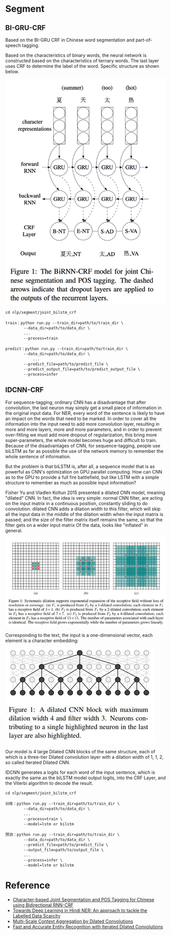 # Segment

## BI-GRU-CRF

Based on the BI-GRU CRF in Chinese word segmentation and part-of-speech tagging.

Based on the characteristics of binary words, the neural network is constructed based on the characteristics of ternary words.
 The last layer uses CRF to determine the label of the word. Specific structure as shown below.
 
![joint_segment_tagger](../../images/joint_segment_tagger.png)

```
cd nlp/segment/joint_bilstm_crf

train：python run.py --train_dir=path/to/train_dir \
        --data_dir=path/to/data_dir \
        ...
        --process=train
        
predict：python run.py --train_dir=path/to/train_dir \
        --data_dir=path/to/data_dir \
            ...
        --predict_file=path/to/predict_file \
        --predict_output_file=path/to/predict_output_file \
        --process=infer
```

## IDCNN-CRF

For sequence-tagging, ordinary CNN has a disadvantage that after convolution, the last neuron may simply get a small piece of information in the original input data.
For NER, every word of the sentence is likely to have an impact on the words that need to be marked. In order to cover all the information into the input need to add more convolution layer,
resulting in more and more layers, more and more parameters, and in order to prevent over-fitting we must add more dropout of regularization, this bring more super-parameters, the whole model becomes huge and difficult to train.
Because of the disadvantages of CNN, for sequence-tagging, people use biLSTM as far as possible the use of the network memory to remember the whole sentence of information.

But the problem is that biLSTM is, after all, a sequence model that is as powerful as CNN's optimization on GPU parallel computing. How can CNN as to the GPU to provide a full fire battlefield,
but like LSTM with a simple structure to remember as much as possible input information?

Fisher Yu and Vladlen Koltun 2015 presented a dilated CNN model, meaning "dilated" CNN. In fact, the idea is very simple: normal CNN filter, are acting on the input matrix in a continuous position,
constantly sliding to do convolution. dilated CNN adds a dilation width to this filter, which will skip all the input data in the middle of the dilation width when the input matrix is ​​passed;
and the size of the filter matrix itself remains the same, so that the filter gets on a wider input matrix Of the data, looks like "inflated" in general.

![Dilated CNN](../../images/dilated_cnn.jpg)

Corresponding to the text, the input is a one-dimensional vector, each element is a character embedding:

![Dilated CNN block](../../images/dilated_cnn_block.jpg)

Our model is 4 large Dilated CNN blocks of the same structure, each of which is a three-tier Dilated convolution layer with a dilation width of 1, 1, 2, so called Iterated Dilated CNN.

IDCNN generates a logits for each word of the input sentence, which is exactly the same as the biLSTM model output logits, into the CRF Layer, and the Viterbi algorithm to decode the result.


```
cd nlp/segment/joint_bilstm_crf

训练：python run.py --train_dir=path/to/train_dir \
        --data_dir=path/to/data_dir \
        ...
        --process=train \
        --model=lstm or bilstm
        
预测：python run.py --train_dir=path/to/train_dir \
        --data_dir=path/to/data_dir \
        --predict_file=path/to/predict_file \
        --output_file=path/to/output_file \
        ...
        --process=infer \
        --model=lstm or bilstm
```

# Reference

- [Character-based Joint Segmentation and POS Tagging for Chinese using Bidirectional RNN-CRF](https://arxiv.org/pdf/1704.01314.pdf)
- [Towards Deep Learning in Hindi NER: An approach to tackle the Labelled Data Scarcity](https://arxiv.org/abs/1610.09756)
- [Multi-Scale Context Aggregation by Dilated Convolutions](https://arxiv.org/abs/1511.07122) 
- [Fast and Accurate Entity Recognition with Iterated Dilated Convolutions](https://arxiv.org/abs/1702.02098)
